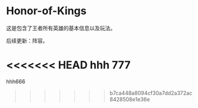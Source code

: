 # Honor-of-Kings
这是包含了王者所有英雄的基本信息以及玩法。

后续更新：阵容。

<<<<<<< HEAD
hhh 777
=======
hhh666
>>>>>>> b7ca448a8094cf30a7dd2a372ac8428508e1e36e
